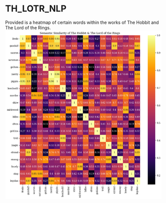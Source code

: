# TH_LOTR_NLP
Provided is a heatmap of certain words within the works of The Hobbit and The Lord of the Rings.
![](lotr_th.png)
